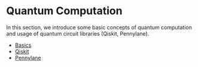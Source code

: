 # Quantum Computation

In this section, we introduce some basic concepts of quantum computation and usage of quantum circuit libraries (Qiskit, Pennylane).

- [Basics](basics.md)
- [Qiskit](qiskit.md)
- [Pennylane](pennylane.md)